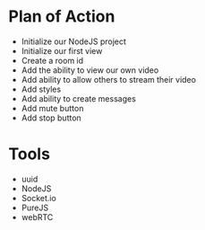 # Plan of Action

- Initialize our NodeJS project
- Initialize our first view
- Create a room id
- Add the ability to view our own video
- Add ability to allow others to stream their video
- Add styles
- Add ability to create messages
- Add mute button
- Add stop button

# Tools

- uuid
- NodeJS
- Socket.io
- PureJS
- webRTC

